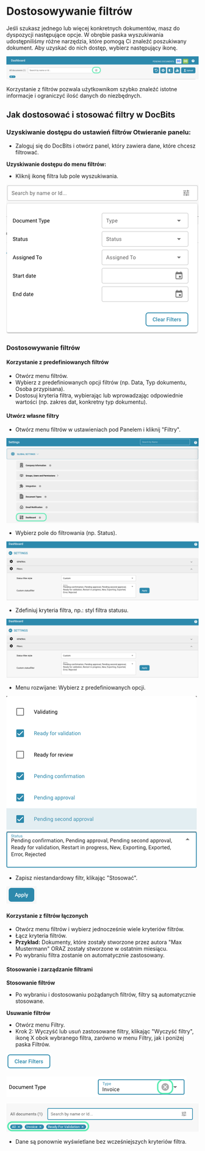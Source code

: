 # Dostosowywanie filtrów

Jeśli szukasz jednego lub więcej konkretnych dokumentów, masz do dyspozycji następujące opcje. W obrębie paska wyszukiwania udostępniliśmy różne narzędzia, które pomogą Ci znaleźć poszukiwany dokument. Aby uzyskać do nich dostęp, wybierz następujący ikonę.

![](https://raw.githubusercontent.com/Fellow-Consulting-AG/docbits/refs/heads/main/readme/.gitbook/assets/customizing_filters_1.png)

Korzystanie z filtrów pozwala użytkownikom szybko znaleźć istotne informacje i ograniczyć ilość danych do niezbędnych.

## Jak dostosować i stosować filtry w DocBits

### Uzyskiwanie dostępu do ustawień filtrów Otwieranie panelu:

* Zaloguj się do DocBits i otwórz panel, który zawiera dane, które chcesz filtrować.

**Uzyskiwanie dostępu do menu filtrów:**

* Kliknij ikonę filtra lub pole wyszukiwania.

![](https://raw.githubusercontent.com/Fellow-Consulting-AG/docbits/refs/heads/main/readme/.gitbook/assets/customizing_filters_2.png)

### Dostosowywanie filtrów

#### **Korzystanie z predefiniowanych filtrów**

* Otwórz menu filtrów.
* Wybierz z predefiniowanych opcji filtrów (np. Data, Typ dokumentu, Osoba przypisana).
* Dostosuj kryteria filtra, wybierając lub wprowadzając odpowiednie wartości (np. zakres dat, konkretny typ dokumentu).

#### **Utwórz własne filtry**

* Otwórz menu filtrów w ustawieniach pod Panelem i kliknij "Filtry".

![](https://raw.githubusercontent.com/Fellow-Consulting-AG/docbits/refs/heads/main/readme/.gitbook/assets/customizing_filters_3.png)

* Wybierz pole do filtrowania (np. Status).

![](https://raw.githubusercontent.com/Fellow-Consulting-AG/docbits/refs/heads/main/readme/.gitbook/assets/customizing_filters_4.png)

* Zdefiniuj kryteria filtra, np.: styl filtra statusu.

![](https://raw.githubusercontent.com/Fellow-Consulting-AG/docbits/refs/heads/main/readme/.gitbook/assets/customizing_filters_4.png)

* Menu rozwijane: Wybierz z predefiniowanych opcji.

![](https://raw.githubusercontent.com/Fellow-Consulting-AG/docbits/refs/heads/main/readme/.gitbook/assets/customizing_filters_6.png)

* Zapisz niestandardowy filtr, klikając "Stosować".

![](https://raw.githubusercontent.com/Fellow-Consulting-AG/docbits/refs/heads/main/readme/.gitbook/assets/customizing_filters_7.png)

#### **Korzystanie z filtrów łączonych**

* Otwórz menu filtrów i wybierz jednocześnie wiele kryteriów filtrów.
* Łącz kryteria filtrów.
* **Przykład:** Dokumenty, które zostały stworzone przez autora "Max Mustermann" ORAZ zostały stworzone w ostatnim miesiącu.
* Po wybraniu filtra zostanie on automatycznie zastosowany.

#### **Stosowanie i zarządzanie filtrami**

**Stosowanie filtrów**

* Po wybraniu i dostosowaniu pożądanych filtrów, filtry są automatycznie stosowane.

**Usuwanie filtrów**

* Otwórz menu Filtry.
* Krok 2: Wyczyść lub usuń zastosowane filtry, klikając "Wyczyść filtry", ikonę X obok wybranego filtra, zarówno w menu Filtry, jak i poniżej paska Filtrów.

![](https://raw.githubusercontent.com/Fellow-Consulting-AG/docbits/refs/heads/main/readme/.gitbook/assets/customizing_filters_8.png)

![](https://raw.githubusercontent.com/Fellow-Consulting-AG/docbits/refs/heads/main/readme/.gitbook/assets/customizing_filters_9.png)

![](https://raw.githubusercontent.com/Fellow-Consulting-AG/docbits/refs/heads/main/readme/.gitbook/assets/customizing_filters_10.png)

* Dane są ponownie wyświetlane bez wcześniejszych kryteriów filtra.

